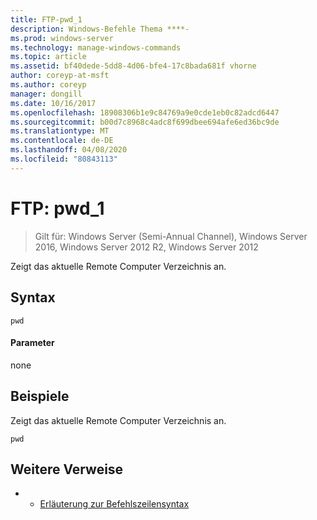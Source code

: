 ```yaml
---
title: FTP-pwd_1
description: Windows-Befehle Thema ****-
ms.prod: windows-server
ms.technology: manage-windows-commands
ms.topic: article
ms.assetid: bf40dede-5dd8-4d06-bfe4-17c8bada681f vhorne
author: coreyp-at-msft
ms.author: coreyp
manager: dongill
ms.date: 10/16/2017
ms.openlocfilehash: 18908306b1e9c84769a9e0cde1eb0c82adcd6447
ms.sourcegitcommit: b00d7c8968c4adc8f699dbee694afe6ed36bc9de
ms.translationtype: MT
ms.contentlocale: de-DE
ms.lasthandoff: 04/08/2020
ms.locfileid: "80843113"
---
```

# <a name="ftp-pwd_1"></a>FTP: pwd_1

>Gilt für: Windows Server (Semi-Annual Channel), Windows Server 2016, Windows Server 2012 R2, Windows Server 2012

Zeigt das aktuelle Remote Computer Verzeichnis an.   
## <a name="syntax"></a>Syntax  
```  
pwd  
```  
#### <a name="parameters"></a>Parameter  
none  
## <a name="examples"></a><a name=BKMK_Examples></a>Beispiele  
Zeigt das aktuelle Remote Computer Verzeichnis an.  
```  
pwd  
```  
## <a name="additional-references"></a>Weitere Verweise  
-   - [Erläuterung zur Befehlszeilensyntax](command-line-syntax-key.md)  
